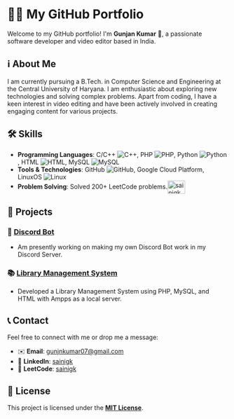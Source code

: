 # 👨‍💻 My GitHub Portfolio

Welcome to my GitHub portfolio! I'm **Gunjan Kumar** 🚀, a passionate software developer and video editor based in India.

## ℹ️ About Me

I am currently pursuing a B.Tech. in Computer Science and Engineering at the Central University of Haryana. I am enthusiastic about exploring new technologies and solving complex problems. Apart from coding, I have a keen interest in video editing and have been actively involved in creating engaging content for various projects.

## 🛠️ Skills

- **Programming Languages**: C/C++ ![C++](https://img.icons8.com/color/48/000000/c-plus-plus-logo.png), PHP ![PHP](https://img.icons8.com/officel/40/000000/php-logo.png), Python ![Python](https://img.icons8.com/color/48/000000/python.png), HTML ![HTML](https://img.icons8.com/color/48/000000/html-5.png), MySQL ![MySQL](https://img.icons8.com/nolan/64/mysql.png)
- **Tools & Technologies**: GitHub ![GitHub](https://img.icons8.com/ios-glyphs/30/000000/github.png), Google Cloud Platform, LinuxOS ![Linux](https://img.icons8.com/color/48/000000/linux.png)
- **Problem Solving**: Solved 200+ LeetCode problems.<img align="center" src="https://raw.githubusercontent.com/rahuldkjain/github-profile-readme-generator/master/src/images/icons/Social/leet-code.svg" alt="sainigk" height="30" width="40" />

## 🚀 Projects

### 🤖 [Discord Bot](https://github.com/saini-gk/LuminexiaBot)
- Am presently working on making my own Discord Bot work in my Discord Server.

### 📚 [Library Management System](https://github.com/saini-gk/Librix)
- Developed a Library Management System using PHP, MySQL, and HTML with Ampps as a local server.

## 📞 Contact

Feel free to connect with me or drop me a message:

- ✉️ **Email**: [gunjnkumar07@gmail.com](mailto:gunjnkumar07@gmail.com)
- 🔗 **LinkedIn**: [sainigk](https://www.linkedin.com/in/sainigk)
- 🔗 **LeetCode**: [sainigk](https://leetcode.com/sainigk)

## 📝 License

This project is licensed under the **[MIT License](https://opensource.org/licenses/MIT)**.
